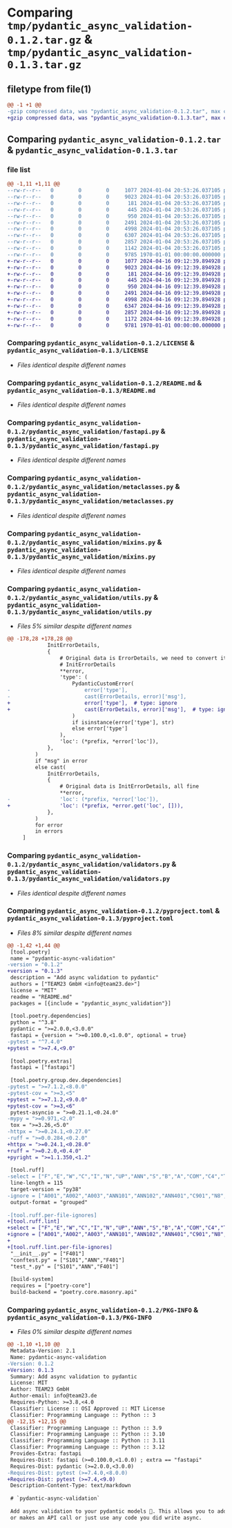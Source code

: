# Comparing `tmp/pydantic_async_validation-0.1.2.tar.gz` & `tmp/pydantic_async_validation-0.1.3.tar.gz`

## filetype from file(1)

```diff
@@ -1 +1 @@
-gzip compressed data, was "pydantic_async_validation-0.1.2.tar", max compression
+gzip compressed data, was "pydantic_async_validation-0.1.3.tar", max compression
```

## Comparing `pydantic_async_validation-0.1.2.tar` & `pydantic_async_validation-0.1.3.tar`

### file list

```diff
@@ -1,11 +1,11 @@
--rw-r--r--   0        0        0     1077 2024-01-04 20:53:26.037105 pydantic_async_validation-0.1.2/LICENSE
--rw-r--r--   0        0        0     9023 2024-01-04 20:53:26.037105 pydantic_async_validation-0.1.2/README.md
--rw-r--r--   0        0        0      181 2024-01-04 20:53:26.037105 pydantic_async_validation-0.1.2/pydantic_async_validation/__init__.py
--rw-r--r--   0        0        0      445 2024-01-04 20:53:26.037105 pydantic_async_validation-0.1.2/pydantic_async_validation/constants.py
--rw-r--r--   0        0        0      950 2024-01-04 20:53:26.037105 pydantic_async_validation-0.1.2/pydantic_async_validation/fastapi.py
--rw-r--r--   0        0        0     2491 2024-01-04 20:53:26.037105 pydantic_async_validation-0.1.2/pydantic_async_validation/metaclasses.py
--rw-r--r--   0        0        0     4998 2024-01-04 20:53:26.037105 pydantic_async_validation-0.1.2/pydantic_async_validation/mixins.py
--rw-r--r--   0        0        0     6307 2024-01-04 20:53:26.037105 pydantic_async_validation-0.1.2/pydantic_async_validation/utils.py
--rw-r--r--   0        0        0     2857 2024-01-04 20:53:26.037105 pydantic_async_validation-0.1.2/pydantic_async_validation/validators.py
--rw-r--r--   0        0        0     1142 2024-01-04 20:53:26.037105 pydantic_async_validation-0.1.2/pyproject.toml
--rw-r--r--   0        0        0     9785 1970-01-01 00:00:00.000000 pydantic_async_validation-0.1.2/PKG-INFO
+-rw-r--r--   0        0        0     1077 2024-04-16 09:12:39.894928 pydantic_async_validation-0.1.3/LICENSE
+-rw-r--r--   0        0        0     9023 2024-04-16 09:12:39.894928 pydantic_async_validation-0.1.3/README.md
+-rw-r--r--   0        0        0      181 2024-04-16 09:12:39.894928 pydantic_async_validation-0.1.3/pydantic_async_validation/__init__.py
+-rw-r--r--   0        0        0      445 2024-04-16 09:12:39.894928 pydantic_async_validation-0.1.3/pydantic_async_validation/constants.py
+-rw-r--r--   0        0        0      950 2024-04-16 09:12:39.894928 pydantic_async_validation-0.1.3/pydantic_async_validation/fastapi.py
+-rw-r--r--   0        0        0     2491 2024-04-16 09:12:39.894928 pydantic_async_validation-0.1.3/pydantic_async_validation/metaclasses.py
+-rw-r--r--   0        0        0     4998 2024-04-16 09:12:39.894928 pydantic_async_validation-0.1.3/pydantic_async_validation/mixins.py
+-rw-r--r--   0        0        0     6347 2024-04-16 09:12:39.894928 pydantic_async_validation-0.1.3/pydantic_async_validation/utils.py
+-rw-r--r--   0        0        0     2857 2024-04-16 09:12:39.894928 pydantic_async_validation-0.1.3/pydantic_async_validation/validators.py
+-rw-r--r--   0        0        0     1172 2024-04-16 09:12:39.894928 pydantic_async_validation-0.1.3/pyproject.toml
+-rw-r--r--   0        0        0     9781 1970-01-01 00:00:00.000000 pydantic_async_validation-0.1.3/PKG-INFO
```

### Comparing `pydantic_async_validation-0.1.2/LICENSE` & `pydantic_async_validation-0.1.3/LICENSE`

 * *Files identical despite different names*

### Comparing `pydantic_async_validation-0.1.2/README.md` & `pydantic_async_validation-0.1.3/README.md`

 * *Files identical despite different names*

### Comparing `pydantic_async_validation-0.1.2/pydantic_async_validation/fastapi.py` & `pydantic_async_validation-0.1.3/pydantic_async_validation/fastapi.py`

 * *Files identical despite different names*

### Comparing `pydantic_async_validation-0.1.2/pydantic_async_validation/metaclasses.py` & `pydantic_async_validation-0.1.3/pydantic_async_validation/metaclasses.py`

 * *Files identical despite different names*

### Comparing `pydantic_async_validation-0.1.2/pydantic_async_validation/mixins.py` & `pydantic_async_validation-0.1.3/pydantic_async_validation/mixins.py`

 * *Files identical despite different names*

### Comparing `pydantic_async_validation-0.1.2/pydantic_async_validation/utils.py` & `pydantic_async_validation-0.1.3/pydantic_async_validation/utils.py`

 * *Files 5% similar despite different names*

```diff
@@ -178,28 +178,28 @@
             InitErrorDetails,
             {
                 # Original data is ErrorDetails, we need to convert it back to
                 # InitErrorDetails
                 **error,
                 'type': (
                     PydanticCustomError(
-                        error['type'],
-                        cast(ErrorDetails, error)['msg'],
+                        error['type'],  # type: ignore
+                        cast(ErrorDetails, error)['msg'],  # type: ignore
                     )
                     if isinstance(error['type'], str)
                     else error['type']
                 ),
                 'loc': (*prefix, *error['loc']),
             },
         )
         if "msg" in error
         else cast(
             InitErrorDetails,
             {
                 # Original data is InitErrorDetails, all fine
                 **error,
-                'loc': (*prefix, *error['loc']),
+                'loc': (*prefix, *error.get('loc', [])),
             },
         )
         for error
         in errors
     ]
```

### Comparing `pydantic_async_validation-0.1.2/pydantic_async_validation/validators.py` & `pydantic_async_validation-0.1.3/pydantic_async_validation/validators.py`

 * *Files identical despite different names*

### Comparing `pydantic_async_validation-0.1.2/pyproject.toml` & `pydantic_async_validation-0.1.3/pyproject.toml`

 * *Files 8% similar despite different names*

```diff
@@ -1,42 +1,44 @@
 [tool.poetry]
 name = "pydantic-async-validation"
-version = "0.1.2"
+version = "0.1.3"
 description = "Add async validation to pydantic"
 authors = ["TEAM23 GmbH <info@team23.de>"]
 license = "MIT"
 readme = "README.md"
 packages = [{include = "pydantic_async_validation"}]
 
 [tool.poetry.dependencies]
 python = "^3.8"
 pydantic = ">=2.0.0,<3.0.0"
 fastapi = {version = ">=0.100.0,<1.0.0", optional = true}
-pytest = "^7.4.0"
+pytest = ">=7.4,<9.0"
 
 [tool.poetry.extras]
 fastapi = ["fastapi"]
 
 [tool.poetry.group.dev.dependencies]
-pytest = ">=7.1.2,<8.0.0"
-pytest-cov = ">=3,<5"
+pytest = ">=7.1.2,<9.0.0"
+pytest-cov = ">=3,<6"
 pytest-asyncio = ">=0.21.1,<0.24.0"
-mypy = ">=0.971,<2.0"
 tox = ">=3.26,<5.0"
-httpx = ">=0.24.1,<0.27.0"
-ruff = ">=0.0.284,<0.2.0"
+httpx = ">=0.24.1,<0.28.0"
+ruff = ">=0.2.0,<0.4.0"
+pyright = ">=1.1.350,<1.2"
 
 [tool.ruff]
-select = ["F","E","W","C","I","N","UP","ANN","S","B","A","COM","C4","T20","PT","ARG","TD","RUF"]
 line-length = 115
 target-version = "py38"
-ignore = ["A001","A002","A003","ANN101","ANN102","ANN401","C901","N8","B008","F405","F821"]
 output-format = "grouped"
 
-[tool.ruff.per-file-ignores]
+[tool.ruff.lint]
+select = ["F","E","W","C","I","N","UP","ANN","S","B","A","COM","C4","T20","PT","ARG","TD","RUF"]
+ignore = ["A001","A002","A003","ANN101","ANN102","ANN401","C901","N8","B008","F405","F821"]
+
+[tool.ruff.lint.per-file-ignores]
 "__init__.py" = ["F401"]
 "conftest.py" = ["S101","ANN","F401"]
 "test_*.py" = ["S101","ANN","F401"]
 
 [build-system]
 requires = ["poetry-core"]
 build-backend = "poetry.core.masonry.api"
```

### Comparing `pydantic_async_validation-0.1.2/PKG-INFO` & `pydantic_async_validation-0.1.3/PKG-INFO`

 * *Files 0% similar despite different names*

```diff
@@ -1,10 +1,10 @@
 Metadata-Version: 2.1
 Name: pydantic-async-validation
-Version: 0.1.2
+Version: 0.1.3
 Summary: Add async validation to pydantic
 License: MIT
 Author: TEAM23 GmbH
 Author-email: info@team23.de
 Requires-Python: >=3.8,<4.0
 Classifier: License :: OSI Approved :: MIT License
 Classifier: Programming Language :: Python :: 3
@@ -12,15 +12,15 @@
 Classifier: Programming Language :: Python :: 3.9
 Classifier: Programming Language :: Python :: 3.10
 Classifier: Programming Language :: Python :: 3.11
 Classifier: Programming Language :: Python :: 3.12
 Provides-Extra: fastapi
 Requires-Dist: fastapi (>=0.100.0,<1.0.0) ; extra == "fastapi"
 Requires-Dist: pydantic (>=2.0.0,<3.0.0)
-Requires-Dist: pytest (>=7.4.0,<8.0.0)
+Requires-Dist: pytest (>=7.4,<9.0)
 Description-Content-Type: text/markdown
 
 # `pydantic-async-validation`
 
 Add async validation to your pydantic models 🥳. This allows you to add validation that actually checks the database
 or makes an API call or just use any code you did write async.
```

